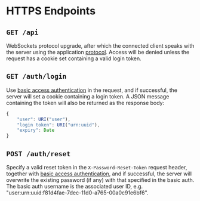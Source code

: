 HTTPS Endpoints
===============
`GET /api`
------
WebSockets protocol upgrade, after which the connected client
speaks with the server using the application [protocol](protocol.md).
Access will be denied unless the request has a cookie set containing a
valid login token.

`GET /auth/login`
-------------
Use [basic access authentication][1] in the request, and if successful,
the server will set a cookie containing a login token.  A JSON message
containing the token will also be returned as the response body:
```js
{
    "user": URI("user"),
    "login token": URI("urn:uuid"),
    "expiry": Date
}
```

`POST /auth/reset`
-------------
Specify a valid reset token in the `X-Password-Reset-Token` request header,
together with [basic access authentication][1], and if successful, the server
will overwrite the existing password (if any) with that specified in the basic
auth.  The basic auth username is the associated user ID, e.g.
"user:urn:uuid:f81d4fae-7dec-11d0-a765-00a0c91e6bf6".

[1]: https://en.wikipedia.org/wiki/Basic_access_authentication
